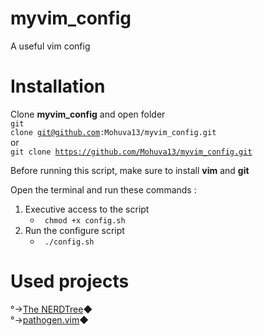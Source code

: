 # myvim_config
A useful vim config

# Installation
Clone **myvim_config** and open folder <br>
        <code>git clone git@github.com:Mohuva13/myvim_config.git</code>
       <br> or <br>
        <code>git clone https://github.com/Mohuva13/myvim_config.git</code> <br>

Before running this script, make sure to install **vim** and **git**

Open the terminal and run these commands :

<ol>
    <li>Executive access to the script <ul><li>
        <code> chmod +x config.sh</code>
    </li></ul></li>
    <li>Run the configure script  <ul><li>
        <code> ./config.sh</code>
    </li></ul></li>
</ol>

# Used projects


°→<a href=https://github.com/preservim/nerdtree>The NERDTree</a>◆ <br>
°→<a href=https://github.com/tpope/vim-pathogen>pathogen.vim</a>◆

